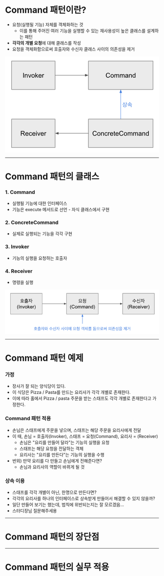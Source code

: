 # Command 패턴이란?

- 요청(실행될 기능) 자체를 객체화하는 것
    - 이를 통해 주어진 여러 기능을 실행할 수 있는 재사용성이 높은 클래스를 설계하는 패턴
- **각각의 개별 요청**에 대해 클래스를 작성
- 요청을 객체화함으로써 호출자와 수신자 클래스 사이의 의존성을 제거

![image1.png](image1.png)

---
# Command 패턴의 클래스

### 1. Command

- 실행될 기능에 대한 인터페이스
- 기능은 execute 메서드로 선언 - 자식 클래스에서 구현

### 2. ConcreteCommand

- 실제로 실행되는 기능을 각각 구현

### 3. Invoker

- 기능의 실행을 요청하는 호출자

### 4. Receiver

- 명령을 실행

![image2.png](image2.png)

---

# Command 패턴 예제
### 가정
- 장사가 잘 되는 양식당이 있다.
- 이 식당은 Pizza / Pasta를 만드는 요리사가 각각 개별로 존재한다.
- 이에 따라 홀에서 Pizza / pasta 주문을 받는 스태프도 각각 개별로 존재한다고 가정한다.
### Command 패턴 적용
- 손님은 스태프에게 주문을 넣으며, 스태프는 해당 주문을 요리사에게 전달
- 이 때, 손님 = 호출자(Invoker), 스태프 = 요청(Command), 요리사 = (Receiver)
  - 손님은 "요리를 만들어 달라"는 기능의 실행을 요청
  - 스태프는 해당 요청을 전달하는 객체
  - 요리사는 "요리를 만든다"는 기능의 실행을 수행
- 번외) 만약 요리를 다 만들고 손님에게 전해준다면?
  - 손님과 요리사의 역할이 바뀌게 될 것
### 상속 이용
- 스태프를 각각 개별이 아닌, 한명으로 만든다면?
- 각각의 요리사를 하나의 인터페이스로 상속받게 만들어서 해결할 수 있지 않을까?
- 일단 만들어 보기는 했는데, 법칙에 위반되는지는 잘 모르겠음...
- 스터디장님 질문해주세용
---

# Command 패턴의 장단점

---

# Command 패턴의 실무 적용